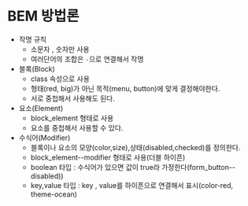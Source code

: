 # BEM 방법론

- 작명 규칙 
    - 소문자 , 숫자만 사용
    - 여러단어의 조합은 `-`으로 연결해서 작명
- 블록(Block)
    - class 속성으로 사용
    - 형태(red, big)가 아닌 목적(menu, button)에 맞게 결정해야한다.    
    - 서로 중첩해서 사용해도 된다.
- 요소(Element)
    - block_element 형태로 사용
    - 요소를 중첩해서 사용할 수 있다.
- 수식어(Modifier)
    - 블록이나 요소의 모양(color,size),상태(disabled,checked)를 정의한다.
    - block_element--modifier 형태로 사용(더블 하이픈)    
    - boolean 타입 : 수식어가 있으면 값이 true라 가정한다(form_button--disabled))
    - key,value 타입 : key , value를 하이픈으로 연결해서 표시(color-red, theme-ocean)